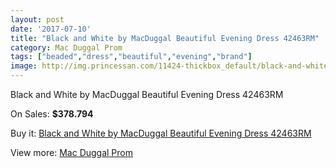 ```yaml
---
layout: post
date: '2017-07-10'
title: "Black and White by MacDuggal Beautiful Evening Dress 42463RM"
category: Mac Duggal Prom
tags: ["beaded","dress","beautiful","evening","brand"]
image: http://img.princessan.com/11424-thickbox_default/black-and-white-by-macduggal-beautiful-evening-dress-42463rm.jpg
---
```

Black and White by MacDuggal Beautiful Evening Dress 42463RM

On Sales: **$378.794**
<a href="https://www.princessan.com/en/mac-duggal-prom/5329-black-and-white-by-macduggal-beautiful-evening-dress-42463rm.html"><amp-img layout="responsive" width="600" height="600" src="//img.princessan.com/11424-thickbox_default/black-and-white-by-macduggal-beautiful-evening-dress-42463rm.jpg" alt="Black and White by MacDuggal Beautiful Evening Dress 42463RM 0" /></a>

Buy it: [Black and White by MacDuggal Beautiful Evening Dress 42463RM](https://www.princessan.com/en/mac-duggal-prom/5329-black-and-white-by-macduggal-beautiful-evening-dress-42463rm.html "Black and White by MacDuggal Beautiful Evening Dress 42463RM")

View more: [Mac Duggal Prom](https://www.princessan.com/en/42-mac-duggal-prom "Mac Duggal Prom")